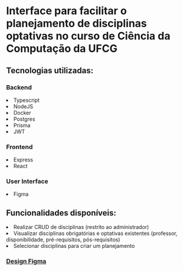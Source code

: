 <h1>Interface para facilitar o planejamento de disciplinas optativas no curso de Ciência da Computação da UFCG</h1>

<h2>Tecnologias utilizadas:</h2>
    <h3>Backend</h3>
        <li>Typescript</li>
        <li>NodeJS</li>
        <li>Docker</li>
        <li>Postgres</li>
        <li>Prisma</li>
        <li>JWT</li>
    <h3>Frontend</h3>
        <li>Express</li>
        <li>React</li>
    <h3>User Interface</h3>
        <li>Figma</li>

<h2>Funcionalidades disponíveis:</h2>
    <li>Realizar CRUD de disciplinas (restrito ao administrador)</li>
    <li>Visualizar disciplinas obrigatórias e optativas existentes (professor, disponibilidade, pré-requisitos, pós-requisitos)</li>
    <li>Selecionar disciplinas para criar um planejamento</li>

<h3><a href="https://www.figma.com/design/kBy5tM8nrXfgXyWFiBYJm9/Figma-basics?node-id=605-1078&node-type=instance&t=oIWyP6sqeq8cyDGL-0">Design Figma</a></h3>
